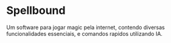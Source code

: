 # Spellbound
Um software para jogar magic pela internet, contendo diversas funcionalidades essenciais, e comandos rapidos utilizando IA.
